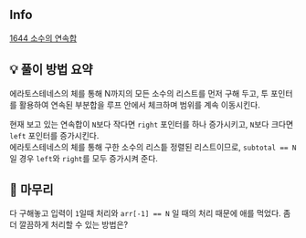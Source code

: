 ## Info
[1644 소수의 연속합](https://www.acmicpc.net/problem/1644)

## 💡 풀이 방법 요약
에라토스테네스의 체를 통해 N까지의 모든 소수의 리스트를 먼저 구해 두고, 투 포인터를 활용하여 연속된 부분합을 루프 안에서 체크하며 범위를 계속 이동시킨다.  
  
현재 보고 있는 연속합이 `N`보다 작다면 `right` 포인터를 하나 증가시키고, `N`보다 크다면 `left` 포인터를 증가시킨다.  
에라토스테네스의 체를 통해 구한 소수의 리스틑 정렬된 리스트이므로, `subtotal == N`일 경우 `left`와 `right`를 모두 증가시켜 준다.

## 🙂 마무리
다 구해놓고 입력이 `1`일때 처리와 `arr[-1] == N` 일 때의 처리 때문에 애를 먹었다. 좀 더 깔끔하게 처리할 수 있는 방법은?
